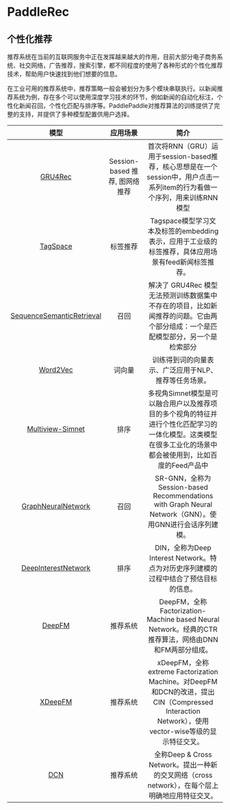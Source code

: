 PaddleRec
=========

个性化推荐
-------

推荐系统在当前的互联网服务中正在发挥越来越大的作用，目前大部分电子商务系统、社交网络，广告推荐，搜索引擎，都不同程度的使用了各种形式的个性化推荐技术，帮助用户快速找到他们想要的信息。

在工业可用的推荐系统中，推荐策略一般会被划分为多个模块串联执行。以新闻推荐系统为例，存在多个可以使用深度学习技术的环节，例如新闻的自动化标注，个性化新闻召回，个性化匹配与排序等。PaddlePaddle对推荐算法的训练提供了完整的支持，并提供了多种模型配置供用户选择。


|                        模型                        |                      应用场景                         |                             简介                             |
| :------------------------------------------------: | :---------------------------------------------------: | :----------------------------------------------------------: |
| [GRU4Rec](https://github.com/PaddlePaddle/models/tree/develop/PaddleRec/gru4rec) |     Session-based 推荐, 图网络推荐     | 首次将RNN（GRU）运用于session-based推荐，核心思想是在一个session中，用户点击一系列item的行为看做一个序列，用来训练RNN模型 |
| [TagSpace](https://github.com/PaddlePaddle/models/tree/develop/PaddleRec/tagspace) |                  标签推荐                     | Tagspace模型学习文本及标签的embedding表示，应用于工业级的标签推荐，具体应用场景有feed新闻标签推荐。|
| [SequenceSemanticRetrieval](https://github.com/PaddlePaddle/models/tree/develop/PaddleRec/ssr) |   召回   | 解决了 GRU4Rec 模型无法预测训练数据集中不存在的项目，比如新闻推荐的问题。它由两个部分组成：一个是匹配模型部分，另一个是检索部分  |
| [Word2Vec](https://github.com/PaddlePaddle/models/tree/develop/PaddleRec/word2vec) |   词向量   | 训练得到词的向量表示、广泛应用于NLP、推荐等任务场景。 |
| [Multiview-Simnet](https://github.com/PaddlePaddle/models/tree/develop/PaddleRec/multiview_simnet) |   排序   | 多视角Simnet模型是可以融合用户以及推荐项目的多个视角的特征并进行个性化匹配学习的一体化模型。这类模型在很多工业化的场景中都会被使用到，比如百度的Feed产品中 |
| [GraphNeuralNetwork](https://github.com/PaddlePaddle/models/tree/develop/PaddleRec/gnn) | 召回 | SR-GNN，全称为Session-based Recommendations with Graph Neural Network（GNN）。使用GNN进行会话序列建模。 |
| [DeepInterestNetwork](https://github.com/PaddlePaddle/models/tree/develop/PaddleRec/din) | 排序 | DIN，全称为Deep Interest Network。特点为对历史序列建模的过程中结合了预估目标的信息。  |
| [DeepFM](https://github.com/PaddlePaddle/models/tree/develop/PaddleRec/ctr/deepfm) |   推荐系统   | DeepFM，全称Factorization-Machine based Neural Network。经典的CTR推荐算法，网络由DNN和FM两部分组成。 |
| [XDeepFM](https://github.com/PaddlePaddle/models/tree/develop/PaddleRec/ctr/xdeepfm) |   推荐系统   | xDeepFM，全称extreme Factorization Machine。对DeepFM和DCN的改进，提出CIN（Compressed Interaction Network），使用vector-wise等级的显示特征交叉。 |
| [DCN](https://github.com/PaddlePaddle/models/tree/develop/PaddleRec/ctr/dcn) |   推荐系统   | 全称Deep & Cross Network。提出一种新的交叉网络（cross network），在每个层上明确地应用特征交叉。  |
